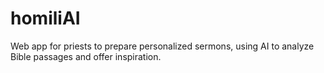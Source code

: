 # homiliAI
Web app for priests to prepare personalized sermons, using AI to analyze Bible passages and offer inspiration.
